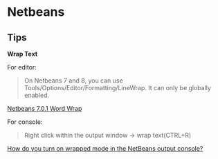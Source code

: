 # Netbeans

## Tips

**Wrap Text**

For editor:

> On Netbeans 7 and 8, you can use Tools/Options/Editor/Formatting/LineWrap.
> It can only be globally enabled.

[Netbeans 7.0.1 Word Wrap](https://stackoverflow.com/questions/7984666/netbeans-7-0-1-word-wrap)

For console:

> Right click within the output window -> wrap text(CTRL+R)

[How do you turn on wrapped mode in the NetBeans output console?](https://stackoverflow.com/questions/11495359/how-do-you-turn-on-wrapped-mode-in-the-netbeans-output-console)